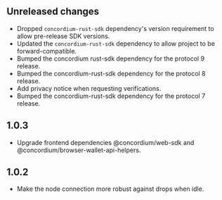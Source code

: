 ## Unreleased changes

- Dropped `concordium-rust-sdk` dependency's version requirement to allow pre-release SDK versions.
- Updated the `concordium-rust-sdk` dependency to allow project to be forward-compatible.
- Bumped the concordium rust-sdk dependency for the protocol 9 release.
- Bumped the concordium-rust-sdk dependency for the protocol 8 release.
- Add privacy notice when requesting verifications.
- Bumped the concordium-rust-sdk dependency for the protocol 7 release.

## 1.0.3

- Upgrade frontend dependencies @concordium/web-sdk and @concordium/browser-wallet-api-helpers.

## 1.0.2

- Make the node connection more robust against drops when idle.
